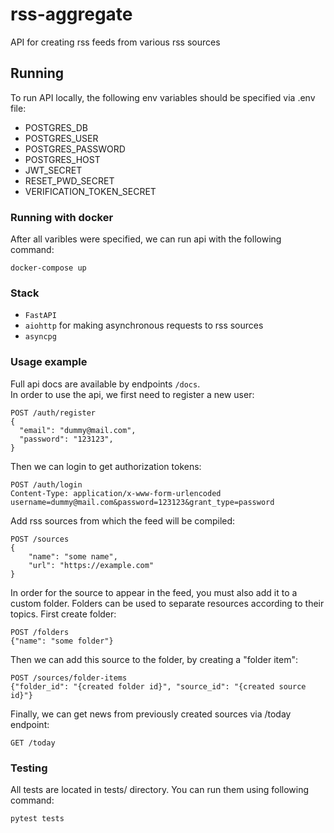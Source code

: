 # rss-aggregate
API for creating rss feeds from various rss sources
## Running
To run API locally, the following env variables should be specified via .env file:
* POSTGRES_DB
* POSTGRES_USER
* POSTGRES_PASSWORD
* POSTGRES_HOST
* JWT_SECRET
* RESET_PWD_SECRET
* VERIFICATION_TOKEN_SECRET
### Running with docker
After all varibles were specified, we can run api with the following command:
```
docker-compose up
```
### Stack
* `FastAPI`
* `aiohttp` for making asynchronous requests to rss sources
* `asyncpg`
### Usage example
Full api docs are available by endpoints `/docs`.  
In order to use the api, we first need to register a new user:
```
POST /auth/register
{
  "email": "dummy@mail.com",
  "password": "123123",
}
```
Then we can login to get authorization tokens:
```
POST /auth/login
Content-Type: application/x-www-form-urlencoded
username=dummy@mail.com&password=123123&grant_type=password
```
Add rss sources from which the feed will be compiled:
```
POST /sources
{
    "name": "some name",
    "url": "https://example.com"
}
```
In order for the source to appear in the feed, you must also add it to a custom folder. Folders can be used to separate resources according to their topics.
First create folder:
```
POST /folders
{"name": "some folder"}
```
Then we can add this source to the folder, by creating a "folder item":
```
POST /sources/folder-items
{"folder_id": "{created folder id}", "source_id": "{created source id}"}
```
Finally, we can get news from previously created sources via /today endpoint:
```
GET /today
```
### Testing
All tests are located in tests/ directory. You can run them using following command:
```
pytest tests
```
